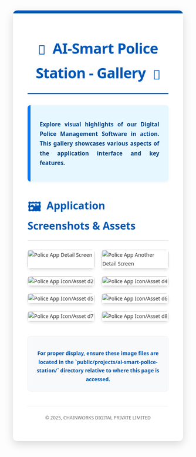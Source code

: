<div style="font-family: 'Segoe UI', Tahoma, Geneva, Verdana, sans-serif; line-height: 1.7; color: #333; margin: 20px auto; padding: 40px; background-color: #ffffff; border-radius: 12px; box-shadow: rgba(0, 0, 0, 0.15) 0px 8px 24px; max-width: 900px; width: calc(100% - 40px); box-sizing: border-box; overflow: hidden; position: relative;">
<div style="position: absolute; top: 0; left: 0; width: 100%; height: 8px; background-color: #0056b3; border-top-left-radius: 12px; border-top-right-radius: 12px;"></div>
<h1 style="font-size: 2.8em; text-align: center; margin-top: 30px; margin-bottom: 30px; color: #0056b3; border-bottom: 3px solid #0056b3; padding-bottom: 20px; display: block; width: fit-content; margin-left: auto; margin-right: auto; font-weight: 700; letter-spacing: -0.8px;">
<span style="vertical-align: middle; font-size: 0.9em; margin-right: 10px;">📸</span> AI-Smart Police Station - Gallery <span style="vertical-align: middle; font-size: 0.9em; margin-left: 10px;">📸</span>
</h1>
<div style="font-size: 1.1em; text-align: justify; margin-bottom: 40px; background-color: #e6f7ff; padding: 25px; border-left: 8px solid #007bff; border-radius: 8px; box-shadow: rgba(0, 0, 0, 0.05) 0px 2px 8px;">
<p style="margin-bottom: 0.8em; font-weight: 600; color: #004085;">
Explore visual highlights of our <strong style="font-weight: 700;">Digital Police Management Software</strong> in action. This gallery showcases various aspects of the application interface and key features.
</p>
</div>
<h2 style="font-size: 2em; color: #0056b3; margin-top: 40px; margin-bottom: 25px; border-bottom: 1px solid #ddd; padding-bottom: 15px; font-weight: 600;">
<span style="font-size: 1.2em; vertical-align: middle; margin-right: 8px;">🖼️</span> Application Screenshots & Assets
</h2>
<div style="display: grid; grid-template-columns: repeat(2, 1fr); gap: 20px; margin-top: 20px;">
 
<img src="/projects/ai-smart-police-station/details.png" alt="Police App Detail Screen" style="border-radius: 8px; box-shadow: 0 4px 6px rgba(0, 0, 0, 0.1); width: 100%; height: auto; display: block; object-fit: cover;" />
<img src="/projects/ai-smart-police-station/details1.png" alt="Police App Another Detail Screen" style="border-radius: 8px; box-shadow: 0 4px 6px rgba(0, 0, 0, 0.1); width: 100%; height: auto; display: block; object-fit: cover;" />
<img src="/projects/ai-smart-police-station/d2.png" alt="Police App Icon/Asset d2" style="border-radius: 8px; box-shadow: 0 4px 6px rgba(0, 0, 0, 0.1); width: 100%; height: auto; display: block; object-fit: cover;" />
<img src="/projects/ai-smart-police-station/d4.png" alt="Police App Icon/Asset d4" style="border-radius: 8px; box-shadow: 0 4px 6px rgba(0, 0, 0, 0.1); width: 100%; height: auto; display: block; object-fit: cover;" />
<img src="/projects/ai-smart-police-station/d5.png" alt="Police App Icon/Asset d5" style="border-radius: 8px; box-shadow: 0 4px 6px rgba(0, 0, 0, 0.1); width: 100%; height: auto; display: block; object-fit: cover;" />
<img src="/projects/ai-smart-police-station/d6.png" alt="Police App Icon/Asset d6" style="border-radius: 8px; box-shadow: 0 4px 6px rgba(0, 0, 0, 0.1); width: 100%; height: auto; display: block; object-fit: cover;" />
<img src="/projects/ai-smart-police-station/d7.png" alt="Police App Icon/Asset d7" style="border-radius: 8px; box-shadow: 0 4px 6px rgba(0, 0, 0, 0.1); width: 100%; height: auto; display: block; object-fit: cover;" />
<img src="/projects/ai-smart-police-station/d8.png" alt="Police App Icon/Asset d8" style="border-radius: 8px; box-shadow: 0 4px 6px rgba(0, 0, 0, 0.1); width: 100%; height: auto; display: block; object-fit: cover;" />
</div>
<div style="font-size: 1.0em; text-align: center; margin-top: 40px; margin-bottom: 20px; padding: 20px; background-color: #f8f9fa; border-radius: 8px; border: 1px solid #eee;">
<p style="margin-bottom: 0; font-weight: 600; color: #0056b3;">
For proper display, ensure these image files are located in the `public/projects/ai-smart-police-station/` directory relative to where this page is accessed.
</p>
</div>
<p style="text-align: center; font-size: 0.9em; color: #666; margin-top: 40px; padding-top: 20px; border-top: 1px solid #eee;">
© 2025, CHAINWORKS DIGITAL PRIVATE LIMITED
</p>
</div>